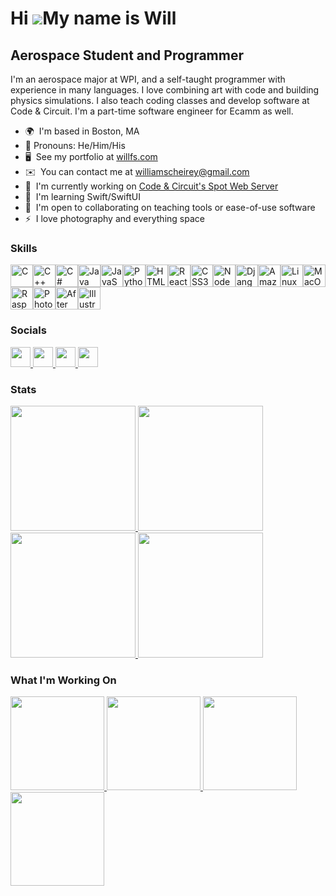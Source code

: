 Hi ![](https://user-images.githubusercontent.com/18350557/176309783-0785949b-9127-417c-8b55-ab5a4333674e.gif)My name is Will
============================================================================================================================

Aerospace Student and Programmer
--------------------------------

I'm an aerospace major at WPI, and a self-taught programmer with experience in many languages. I love combining art with code and building physics simulations. I also teach coding classes and develop software at Code & Circuit. I'm a part-time software engineer for Ecamm as well.

* 🌍  I'm based in Boston, MA
* 👨  Pronouns: He/Him/His
* 🖥️  See my portfolio at [willfs.com](http://willfs.com)
* ✉️  You can contact me at [williamscheirey@gmail.com](mailto:williamscheirey@gmail.com)
* 🚀  I'm currently working on [Code & Circuit's Spot Web Server](http://github.com/code-and-circuit/spot-web-server)
* 🧠  I'm learning Swift/SwiftUI
* 🤝  I'm open to collaborating on teaching tools or ease-of-use software
* ⚡  I love photography and everything space

### Skills


<p align="left">
<a href="https://docs.microsoft.com/en-us/cpp/?view=msvc-170" target="_blank" rel="noreferrer"><img src="https://raw.githubusercontent.com/danielcranney/readme-generator/main/public/icons/skills/c-colored.svg" width="36" height="36" alt="C" /></a><a href="https://docs.microsoft.com/en-us/cpp/?view=msvc-170" target="_blank" rel="noreferrer"><img src="https://raw.githubusercontent.com/danielcranney/readme-generator/main/public/icons/skills/cplusplus-colored.svg" width="36" height="36" alt="C++" /></a><a href="https://docs.microsoft.com/en-us/dotnet/csharp/" target="_blank" rel="noreferrer"><img src="https://raw.githubusercontent.com/danielcranney/readme-generator/main/public/icons/skills/csharp-colored.svg" width="36" height="36" alt="C#" /></a><a href="https://www.oracle.com/java/" target="_blank" rel="noreferrer"><img src="https://raw.githubusercontent.com/danielcranney/readme-generator/main/public/icons/skills/java-colored.svg" width="36" height="36" alt="Java" /></a><a href="https://developer.mozilla.org/en-US/docs/Web/JavaScript" target="_blank" rel="noreferrer"><img src="https://raw.githubusercontent.com/danielcranney/readme-generator/main/public/icons/skills/javascript-colored.svg" width="36" height="36" alt="JavaScript" /></a><a href="https://www.python.org/" target="_blank" rel="noreferrer"><img src="https://raw.githubusercontent.com/danielcranney/readme-generator/main/public/icons/skills/python-colored.svg" width="36" height="36" alt="Python" /></a><a href="https://developer.mozilla.org/en-US/docs/Glossary/HTML5" target="_blank" rel="noreferrer"><img src="https://raw.githubusercontent.com/danielcranney/readme-generator/main/public/icons/skills/html5-colored.svg" width="36" height="36" alt="HTML5" /></a><a href="https://reactjs.org/" target="_blank" rel="noreferrer"><img src="https://raw.githubusercontent.com/danielcranney/readme-generator/main/public/icons/skills/react-colored.svg" width="36" height="36" alt="React" /></a><a href="https://www.w3.org/TR/CSS/#css" target="_blank" rel="noreferrer"><img src="https://raw.githubusercontent.com/danielcranney/readme-generator/main/public/icons/skills/css3-colored.svg" width="36" height="36" alt="CSS3" /></a><a href="https://nodejs.org/en/" target="_blank" rel="noreferrer"><img src="https://raw.githubusercontent.com/danielcranney/readme-generator/main/public/icons/skills/nodejs-colored.svg" width="36" height="36" alt="NodeJS" /></a><a href="https://www.djangoproject.com/" target="_blank" rel="noreferrer"><img src="https://raw.githubusercontent.com/danielcranney/readme-generator/main/public/icons/skills/django-colored.svg" width="36" height="36" alt="Django" /></a><a href="https://aws.amazon.com" target="_blank" rel="noreferrer"><img src="https://raw.githubusercontent.com/danielcranney/readme-generator/main/public/icons/skills/aws-colored.svg" width="36" height="36" alt="Amazon Web Services" /></a><a href="https://www.linux.org" target="_blank" rel="noreferrer"><img src="https://raw.githubusercontent.com/danielcranney/readme-generator/main/public/icons/skills/linux-colored.svg" width="36" height="36" alt="Linux" /></a><a href="https://apple.com" target="_blank" rel="noreferrer"><img src="https://raw.githubusercontent.com/danielcranney/readme-generator/main/public/icons/skills/macos-colored.svg" width="36" height="36" alt="MacOS" /></a><a href="https://www.raspberrypi.org/" target="_blank" rel="noreferrer"><img src="https://raw.githubusercontent.com/danielcranney/readme-generator/main/public/icons/skills/raspberrypi-colored.svg" width="36" height="36" alt="Raspberry Pi" /></a><a href="https://www.adobe.com/uk/products/photoshop.html" target="_blank" rel="noreferrer"><img src="https://raw.githubusercontent.com/danielcranney/readme-generator/main/public/icons/skills/photoshop-colored.svg" width="36" height="36" alt="Photoshop" /></a><a href="https://www.adobe.com/uk/products/aftereffects.html" target="_blank" rel="noreferrer"><img src="https://raw.githubusercontent.com/danielcranney/readme-generator/main/public/icons/skills/aftereffects-colored.svg" width="36" height="36" alt="After Effects" /></a><a href="https://www.adobe.com/uk/products/illustrator.html" target="_blank" rel="noreferrer"><img src="https://raw.githubusercontent.com/danielcranney/readme-generator/main/public/icons/skills/illustrator-colored.svg" width="36" height="36" alt="Illustrator" /></a>
</p>


### Socials

<p align="left"> <a href="https://www.github.com/Will-Scheirey" target="_blank" rel="noreferrer"> <picture> <source media="(prefers-color-scheme: dark)" srcset="https://raw.githubusercontent.com/danielcranney/readme-generator/main/public/icons/socials/github-dark.svg" /> <source media="(prefers-color-scheme: light)" srcset="https://raw.githubusercontent.com/danielcranney/readme-generator/main/public/icons/socials/github.svg" /> <img src="https://raw.githubusercontent.com/danielcranney/readme-generator/main/public/icons/socials/github.svg" width="32" height="32" /> </picture> </a> <a href="http://www.instagram.com/will_scheirey" target="_blank" rel="noreferrer"> <picture> <source srcset="https://raw.githubusercontent.com/danielcranney/readme-generator/main/public/icons/socials/instagram.svg" /> <img src="https://raw.githubusercontent.com/danielcranney/readme-generator/main/public/icons/socials/instagram.svg" width="32" height="32" /> </picture> </a> <a href="https://www.linkedin.com/in/william-scheirey-8b58a524b/" target="_blank" rel="noreferrer"> <picture> <source media="(prefers-color-scheme: dark)" srcset="https://raw.githubusercontent.com/danielcranney/readme-generator/main/public/icons/socials/linkedin-dark.svg" /> <source media="(prefers-color-scheme: light)" srcset="https://raw.githubusercontent.com/danielcranney/readme-generator/main/public/icons/socials/linkedin.svg" /> <img src="https://raw.githubusercontent.com/danielcranney/readme-generator/main/public/icons/socials/linkedin.svg" width="32" height="32" /> </picture> </a> <a href="https://www.x.com/Martian_Will" target="_blank" rel="noreferrer"> <picture> <source media="(prefers-color-scheme: dark)" srcset="https://raw.githubusercontent.com/danielcranney/readme-generator/main/public/icons/socials/twitter-dark.svg" /> <source media="(prefers-color-scheme: light)" srcset="https://raw.githubusercontent.com/danielcranney/readme-generator/main/public/icons/socials/twitter.svg" /> <img src="https://raw.githubusercontent.com/danielcranney/readme-generator/main/public/icons/socials/twitter.svg" width="32" height="32" /> </picture> </a></p>

### Stats

<a href="https://github.com/Will-Scheirey#gh-dark-mode-only">
  <img height=200 src="https://github-readme-stats.vercel.app/api?username=Will-Scheirey&include_all_commits=true&rank_icon=github&show_icons=true&theme=dark&hide_border=true"/>
</a>

<a href="https://github.com/Will-Scheirey#gh-light-mode-only">
  <img height=200 src="https://github-readme-stats.vercel.app/api?username=Will-Scheirey&include_all_commits=true&rank_icon=github&show_icons=true&theme=default&hide_border=true"/>
</a>

<a href="https://github.com/Will-Scheirey#gh-dark-mode-only">
  <img height=200 src="https://github-readme-stats.vercel.app/api/top-langs/?username=Will-Scheirey&hide_progress=true&theme=transparent&hide_border=true&title_color=fff&text_color=9f9f9f"/>
</a>

<a href="https://github.com/Will-Scheirey#gh-light-mode-only">
  <img height=200 src="https://github-readme-stats.vercel.app/api/top-langs/?username=Will-Scheirey&hide_progress=true&theme=transparent&hide_border=true&title_color=000&text_color=6f6f6f"/>
</a>

### What I'm Working On

<a href="https://github.com/code-and-circuit/spot-web-server#gh-dark-mode-only">
  <img height=150 src="https://github-readme-stats.vercel.app/api/pin?username=code-and-circuit&repo=spot-web-server&title_color=fff&text_color=9f9f9f&theme=transparent&hide_border=true"/>
</a>

<a href="https://github.com/code-and-circuit/spot-web-server#gh-light-mode-only">
  <img height=150 src="https://github-readme-stats.vercel.app/api/pin?username=code-and-circuit&repo=spot-web-server&title_color=000&text_color=6f6f6f&theme=transparent&hide_border=true"/>
</a>

<a href="https://github.com/WPI-HPRC/groundstation-backend-java#gh-dark-mode-only">
  <img height=150 src="https://github-readme-stats.vercel.app/api/pin?username=WPI-HPRC&repo=groundstation-backend-java&title_color=fff&text_color=9f9f9f&theme=transparent&hide_border=true"/>
</a>

<a href="https://github.com/WPI-HPRC/groundstation-backend-java#gh-light-mode-only">
  <img height=150 src="https://github-readme-stats.vercel.app/api/pin?username=WPI-HPRC&repo=groundstation-backend-java&title_color=000&text_color=6f6f6f&theme=transparent&hide_border=true"/>
</a>


